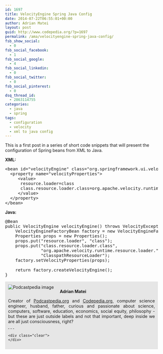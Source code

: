 ```yaml
---
id: 1697
title: VelocityEngine Spring Java Config
date: 2014-07-22T06:55:01+00:00
author: Adrian Matei
layout: post
guid: http://www.codepedia.org/?p=1697
permalink: /ama/velocityengine-spring-java-config/
fsb_show_social:
  - 0
fsb_social_facebook:
  - 1
fsb_social_google:
  - 4
fsb_social_linkedin:
  - 0
fsb_social_twitter:
  - 0
fsb_social_pinterest:
  - 0
dsq_thread_id:
  - 2863114755
categories:
  - java
  - spring
tags:
  - configuration
  - velocity
  - xml to java config
---
```

This is a first post in a series of short code snippets that will present the configuration of Spring beans from XML to Java.

**XML:**

<pre class="lang:default decode:true" title="XML config">&lt;bean id="velocityEngine" class="org.springframework.ui.velocity.VelocityEngineFactoryBean"&gt;
  &lt;property name="velocityProperties"&gt;
	 &lt;value&gt;
	  resource.loader=class
	  class.resource.loader.class=org.apache.velocity.runtime.resource.loader.ClasspathResourceLoader
	 &lt;/value&gt;
  &lt;/property&gt;
&lt;/bean&gt;</pre>

**Java:**<!--more-->

<pre class="lang:java decode:true" title="Java config">@Bean
public VelocityEngine velocityEngine() throws VelocityException, IOException{
	VelocityEngineFactoryBean factory = new VelocityEngineFactoryBean();
	Properties props = new Properties();
	props.put("resource.loader", "class");
	props.put("class.resource.loader.class",
			  "org.apache.velocity.runtime.resource.loader." +
			  "ClasspathResourceLoader");
	factory.setVelocityProperties(props);

	return factory.createVelocityEngine();
}</pre>

<div id="about_author" style="background-color: #e6e6e6; padding: 10px;">
  <img id="author_portrait" style="float: left; margin-right: 20px;" src="{{site.url}}/images/authors/amacoder.png" alt="Podcastpedia image" /> 

  <p id="about_author_header">
    <strong>Adrian Matei</strong>
  </p>

  <div id="author_details" style="text-align: justify;">
    Creator of <a title="Podcastpedia.org, knowledge to go" href="https://github.com/Codingpedia/podcastpedia" target="_blank">Podcastpedia.org</a> and <a title="Codingpedia, sharing coding knowledge" href="http://www.codepedia.org" target="_blank">Codepedia.org</a>, computer science engineer, husband, father, curious and passionate about science, computers, software, education, economics, social equity, philosophy - but these are just outside labels and not that important, deep inside we are all just consciousness, right?
  </div>

  <div id="follow_social" style="clear: both;">
    <div id="social_logos">
       <a class="icon-twitter" href="https://twitter.com/codingpedia" target="_blank"> </a> <a class="icon-facebook" href="https://www.facebook.com/codingpedia" target="_blank"> </a> <a class="icon-linkedin" href="https://www.linkedin.com/company/codepediaorg" target="_blank"> </a> <a class="icon-github" href="https://github.com/adrianmatei-me" target="_blank"> </a>
    </div>

    <div class="clear">
    </div>
  </div>
</div>

